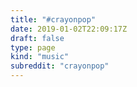 ```yaml
---
title: "#crayonpop"
date: 2019-01-02T22:09:17Z
draft: false
type: page
kind: "music"
subreddit: "crayonpop"
---
```

